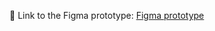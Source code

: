 :iphone: Link to the Figma prototype:
[Figma prototype](https://www.figma.com/proto/2IgBJD8xzPYUQsibwKqplg/BugSolver?node-id=0-1&t=NZIzghUPB14tYiao-1)
